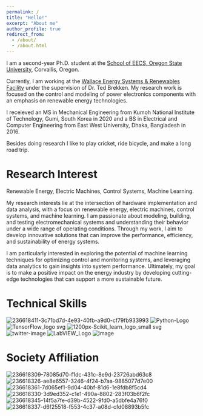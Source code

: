```yaml
---
permalink: /
title: "Hello!"
excerpt: "About me"
author_profile: true
redirect_from: 
  - /about/
  - /about.html
---
```


I am a second-year Ph.D. student at the [School of EECS, Oregon State University](https://eecs.oregonstate.edu/), Corvallis, Oregon. 

Currently, I am working at the [Wallace Energy Systems & Renewables Facility](https://wesrf.engr.oregonstate.edu/) under the supervision of Dr. Ted Brekken. My research work is focused on the control and modeling of power electronics components with an emphasis on renewable energy technologies.

I receieved an MS in Mechanical Engineering from Kumoh National Institute of Technology, Gumi, South Korea in 2020 and a BS in Electrical and Computer Engineering from East West University, Dhaka, Bangladesh in 2016.

Besides doing research I like to play cricket, ride bicycle, and make a long road trip. 

Research Interest
==================
Renewable Energy, Electric Machines, Control Systems, Machine Learning.

My research interests lie at the intersection of hardware implementation and data analysis, with a focus on renewable energy, electric machines, control systems, and machine learning. I am passionate about modeling, building, and testing electromechanical systems and understanding their behavior under a wide range of operating conditions. Through my work, I aim to develop innovative solutions that can improve the performance, efficiency, and sustainability of energy systems. 

I am particularly interested in exploring the potential of machine learning techniques for optimizing control and monitoring systems, and leveraging data analytics to gain insights into system performance. Ultimately, my goal is to make a positive impact on the energy industry by developing cutting-edge technologies that can support a more sustainable future.


Technical Skills
================

![236618411-3c71bd7d-4e93-40fb-a9d0-cf79fb933993](https://user-images.githubusercontent.com/116129150/236618696-7dc5f89c-6359-461c-8524-4ebc73904784.png)
![Python-Logo](https://user-images.githubusercontent.com/116129150/236619113-2e36adc8-83d7-4cee-acb2-fa6b5da6850c.png)
![TensorFlow_logo svg](https://user-images.githubusercontent.com/116129150/236619135-c948591e-8086-420b-a9d1-e8425553d422.png)
![1200px-Scikit_learn_logo_small svg](https://user-images.githubusercontent.com/116129150/236619141-56168627-fd86-45c8-a448-0f389cce690b.png)
![twitter-image](https://user-images.githubusercontent.com/116129150/236619157-ec98cd03-3e17-4e01-aa4a-caeb664feec6.jpg)
![LabVIEW_Logo](https://user-images.githubusercontent.com/116129150/236619171-56f0b1d6-6029-43c5-a521-56f41b179c76.jpg)
![image](https://user-images.githubusercontent.com/116129150/236618952-308f9da4-cd0f-4b98-9913-dde706aff68e.png)



Society Affiliation
===================

![236618309-78085d70-f1dc-431c-8e9d-23726abd63c8](https://user-images.githubusercontent.com/116129150/236618725-f5dadf4c-accf-47cc-953f-f87d882b8868.png)
![236618326-ae8e6557-3246-4f24-b7aa-9885077d7e00](https://user-images.githubusercontent.com/116129150/236618729-c0675d2c-15b8-4354-97dc-7dc914b8d91e.png)
![236618361-7d065ef1-9d04-40bf-81d6-1e8fdb8f5cd4](https://user-images.githubusercontent.com/116129150/236618733-90761363-dfbc-45e6-8436-e767d2180981.png)
![236618330-3d9ed352-c1e1-490a-8802-283f03b6f2fc](https://user-images.githubusercontent.com/116129150/236618738-7a512ef0-582a-4a73-ab24-55807a71a8e6.png)
![236618345-14f5a7fe-d39b-4522-9fd0-a5dbfe4a76f0](https://user-images.githubusercontent.com/116129150/236618742-f7deaf8f-df53-4769-a5cf-a632dfb328db.png)
![236618337-d6f25518-f553-4c37-a08d-cfd08893b5fc](https://user-images.githubusercontent.com/116129150/236618747-db3564df-2c94-4b2a-9f6b-bde29c4b9bbe.png)

